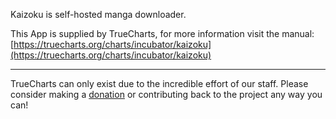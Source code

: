 Kaizoku is self-hosted manga downloader.

This App is supplied by TrueCharts, for more information visit the manual: [https://truecharts.org/charts/incubator/kaizoku](https://truecharts.org/charts/incubator/kaizoku)

---

TrueCharts can only exist due to the incredible effort of our staff.
Please consider making a [donation](https://truecharts.org/sponsor) or contributing back to the project any way you can!
